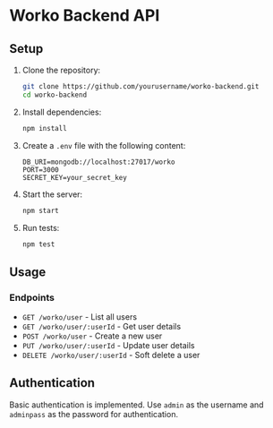 # Worko Backend API

## Setup

1. Clone the repository:
    ```bash
    git clone https://github.com/yourusername/worko-backend.git
    cd worko-backend
    ```

2. Install dependencies:
    ```bash
    npm install
    ```

3. Create a `.env` file with the following content:
    ```plaintext
    DB_URI=mongodb://localhost:27017/worko
    PORT=3000
    SECRET_KEY=your_secret_key
    ```

4. Start the server:
    ```bash
    npm start
    ```

5. Run tests:
    ```bash
    npm test
    ```

## Usage

### Endpoints

- `GET /worko/user` - List all users
- `GET /worko/user/:userId` - Get user details
- `POST /worko/user` - Create a new user
- `PUT /worko/user/:userId` - Update user details
- `DELETE /worko/user/:userId` - Soft delete a user

## Authentication

Basic authentication is implemented. Use `admin` as the username and `adminpass` as the password for authentication.
